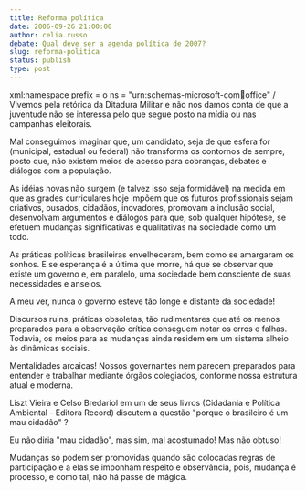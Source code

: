 ```yaml
---
title: Reforma política
date: 2006-09-26 21:00:00
author: celia.russo
debate: Qual deve ser a agenda política de 2007?
slug: reforma-politica
status: publish 
type: post
---
```


xml:namespace prefix = o ns = "urn:schemas-microsoft-com:office:office" /
Vivemos pela retórica da Ditadura Militar e não nos damos conta de que a juventude não se interessa pelo que segue posto na mídia ou nas campanhas eleitorais.


Mal conseguimos imaginar que, um candidato, seja de que esfera for (municipal, estadual ou federal) não transforma os contornos de sempre, posto que, não existem meios de acesso para cobranças, debates e diálogos com a população.


As idéias novas não surgem (e talvez isso seja formidável) na medida em que as grades curriculares hoje impõem que os futuros profissionais sejam criativos, ousados, cidadãos, inovadores, promovam a inclusão social, desenvolvam argumentos e diálogos para que, sob qualquer hipótese, se efetuem mudanças significativas e qualitativas na sociedade como um todo.


As práticas políticas brasileiras envelheceram, bem como se amargaram os sonhos. E se esperança é a última que morre, há que se observar que existe um governo e, em paralelo, uma sociedade bem consciente de suas necessidades e anseios.


A meu ver, nunca o governo esteve tão longe e distante da sociedade!


Discursos ruins, práticas obsoletas, tão rudimentares que até os menos preparados para a observação crítica conseguem notar os erros e falhas. Todavia, os meios para as mudanças ainda residem em um sistema alheio às dinâmicas sociais.


Mentalidades arcaicas! Nossos governantes nem parecem preparados para entender e trabalhar mediante órgãos colegiados, conforme nossa estrutura atual e moderna.


Liszt Vieira e Celso Bredariol em um de seus livros (Cidadania e Política Ambiental - Editora Record) discutem a questão "porque o brasileiro é um mau cidadão" ? 


Eu não diria "mau cidadão", mas sim, mal acostumado! Mas não obtuso!


Mudanças só podem ser promovidas quando são colocadas regras de participação e a elas se imponham respeito e observância, pois, mudança é processo, e como tal, não há passe de mágica. 


 


 



